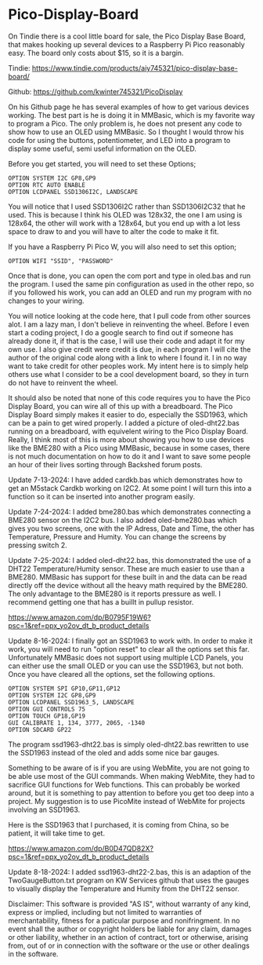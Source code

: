 # Pico-Display-Board

On Tindie there is a cool little board for sale, the Pico Display Base Board, that makes hooking up several devices to a Raspberry Pi Pico reasonably easy. The board only costs about $15, so it is a bargin.

Tindie: https://www.tindie.com/products/aiy745321/pico-display-base-board/

Github: https://github.com/kwinter745321/PicoDisplay

On his Github page he has several examples of how to get various devices working. The best part is he is doing it in MMBasic, which is my favorite way to program a Pico. The only problem is, he does not present any code to show how to use an OLED using MMBasic. So I thought I would throw his code for using the buttons, potentiometer, and LED into a program to display some useful, semi useful information on the OLED.

Before you get started, you will need to set these Options;

    OPTION SYSTEM I2C GP8,GP9
    OPTION RTC AUTO ENABLE
    OPTION LCDPANEL SSD1306I2C, LANDSCAPE

You will notice that I used SSD1306I2C rather than SSD1306I2C32 that he used. This is because I think his OLED was 128x32, the one I am using is 128x64, the other will work with a 128x64, but you end up with a lot less space to draw to and you will have to alter the code to make it fit.

If you have a Raspberry Pi Pico W, you will also need to set this option;

    OPTION WIFI "SSID", "PASSWORD"

Once that is done, you can open the com port and type in oled.bas and run the program. I used the same pin configuration as used in the other repo, so if you followed his work, you can add an OLED and run my program with no changes to your wiring.

You will notice looking at the code here, that I pull code from other sources alot. I am a lazy man, I don't believe in reinventing the wheel. Before I even start a coding project, I do a google search to find out if someone has already done it, if that is the case, I will use their code and adapt it for my own use. I also give credit were credit is due, in each program I will cite the author of the original code along with a link to where I found it. I in no way want to take credit for other peoples work. My intent here is to simply help others use what I consider to be a cool development board, so they in turn do not have to reinvent the wheel.

It should also be noted that none of this code requires you to have the Pico Display Board, you can wire all of this up with a breadboard. The Pico Display Board simply makes it easier to do, especially the SSD1963, which can be a pain to get wired properly. I added a picture of oled-dht22.bas running on a breadboard, with equivelent wiring to the Pico Display Board. Really, I think most of this is more about showing you how to use devices like the BME280 with a Pico using MMBasic, because in some cases, there is not much documentation on how to do it and I want to save some people an hour of their lives sorting through Backshed forum posts.

Update 7-13-2024:
I have added cardkb.bas which demonstrates how to get an M5stack Cardkb working on I2C2. At some point I will turn this into a function so it can be inserted into another program easily.

Update 7-24-2024:
I added bme280.bas which demonstrates connecting a BME280 sensor on the I2C2 bus. I also added oled-bme280.bas which gives you two screens, one with the IP Adress, Date and Time, the other has Temperature, Pressure and Humity. You can change the screens by pressing switch 2.

Update 7-25-2024:
I added oled-dht22.bas, this domonstrated the use of a DHT22 Temperature/Humity sensor. These are much easier to use than a BME280. MMBasic has support for these built in and the data can be read directly off the device without all the heavy math required by the BME280. The only advantage to the BME280 is it reports pressure as well. I recommend getting one that has a buillt in pullup resistor.

https://www.amazon.com/dp/B0795F19W6?psc=1&ref=ppx_yo2ov_dt_b_product_details

Update 8-16-2024:
I finally got an SSD1963 to work with. In order to make it work, you will need to run "option reset" to clear all the options set this far. Unfortunately MMBasic does not support using multiple LCD Panels, you can either use the small OLED or you can use the SSD1963, but not both. Once you have cleared all the options, set the following options.

    OPTION SYSTEM SPI GP10,GP11,GP12
    OPTION SYSTEM I2C GP8,GP9
    OPTION LCDPANEL SSD1963_5, LANDSCAPE
    OPTION GUI CONTROLS 75
    OPTION TOUCH GP18,GP19
    GUI CALIBRATE 1, 134, 3777, 2065, -1340
    OPTION SDCARD GP22

The program ssd1963-dht22.bas is simply oled-dht22.bas rewritten to use the SSD1963 instead of the oled and adds some nice bar gauges.

Something to be aware of is if you are using WebMite, you are not going to be able use most of the GUI commands. When making WebMite, they had to sacrifice GUI functions for Web functions. This can probably be worked around, but it is something to pay attention to before you get too deep into a project. My suggestion is to use PicoMite instead of WebMite for projects involving an SSD1963. 

Here is the SSD1963 that I purchased, it is coming from China, so be patient, it will take time to get.

https://www.amazon.com/dp/B0D47QD82X?psc=1&ref=ppx_yo2ov_dt_b_product_details

Update 8-18-2024:
I added ssd1963-dht22-2.bas, this is an adaption of the TwoGaugeButton.txt program on KW Services github that uses the gauges to visually display the Temperature and Humity from the DHT22 sensor.

Disclaimer: This software is provided "AS IS", without warranty of any kind, express or implied, including but not limited to warranties of merchantability, fitness for a paticular purpose and nonifringment. In no event shall the author or copyright holders be liable for any claim, damages or other liability, whether in an action of contract, tort or otherwise, arising from, out of or in connection with the software or the use or other dealings in the software.